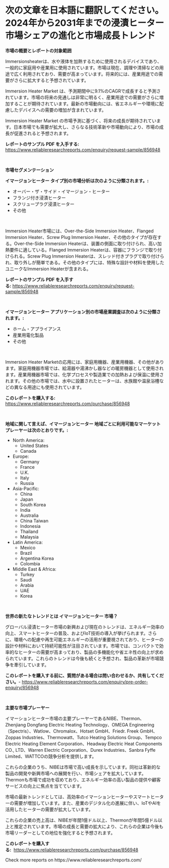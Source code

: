 <p><h1>次の文章を日本語に翻訳してください。2024年から2031年までの浸漬ヒーター市場シェアの進化と市場成長トレンド</h1></p><p><strong>市場の概要とレポートの対象範囲</strong></p>
<p><p>Immersionsheaterは、水や液体を加熱するために使用されるデバイスであり、一般的に家庭用や産業用に使用されています。市場は現在、調理や清掃などの用途で広く利用されており、需要が高まっています。将来的には、産業用途での需要がさらに拡大すると予想されています。</p><p>Immersion Heater Market は、予測期間中に9.1%のCAGRで成長すると予測されています。市場の将来の見通しは非常に明るく、産業用途での需要がさらに増加することが期待されています。最新の市場動向には、省エネルギーや環境に配慮したデバイスへの需要の増加が含まれています。</p><p>Immersion Heater Market の市場予測に基づく、将来の成長が期待されています。日本市場でも需要が拡大し、さらなる技術革新や市場動向により、市場の成長が促進されると予想されます。</p></p>
<p><strong>レポートのサンプル PDF を入手する:</strong> <a href="https://www.reliableresearchreports.com/enquiry/request-sample/856948">https://www.reliableresearchreports.com/enquiry/request-sample/856948</a></p>
<p>&nbsp;</p>
<p><strong>市場セグメンテーション</strong></p>
<p><strong>イマージョンヒーター タイプ別の市場分析は次のように分類されます。:</strong></p>
<p><ul><li>オーバー・ザ・サイド・イマージョン・ヒーター</li><li>フランジ付き浸漬ヒーター</li><li>スクリュープラグ浸漬ヒーター</li><li>その他</li></ul></p>
<p>&nbsp;</p>
<p><p>Immersion Heater市場には、Over-the-Side Immersion Heater、Flanged Immersion Heater、Screw Plug Immersion Heater、その他のタイプが存在する。Over-the-Side Immersion Heaterは、装置の側面に取り付けられ、高い加熱要件に適している。Flanged Immersion Heaterは、容器にフランジで取り付けられる。Screw Plug Immersion Heaterは、スレッド付きプラグで取り付けられ、取り外しが簡単である。その他のタイプには、特殊な設計や材料を使用したユニークなImmersion Heaterが含まれる。</p></p>
<p><strong>レポートのサンプル PDF を入手する:</strong>&nbsp;<a href="https://www.reliableresearchreports.com/enquiry/request-sample/856948">https://www.reliableresearchreports.com/enquiry/request-sample/856948</a></p>
<p>&nbsp;</p>
<p><strong> イマージョンヒーター アプリケーション別の市場産業調査は次のように分類されます。:</strong></p>
<p><ul><li>ホーム・アプライアンス</li><li>産業用電化製品</li><li>その他</li></ul></p>
<p>&nbsp;</p>
<p><p>Immersion Heater Marketの応用には、家庭用機器、産業用機器、その他があります。家庭用機器市場では、給湯器や湯沸かし器などの暖房機器として使用されます。産業用機器市場では、化学プロセスや製造業での加熱および保温に使用されます。その他の市場では、水中に設置されたヒーターは、水族館や温泉浴槽などの異なる用途にも使用されています。</p></p>
<p><strong>このレポートを購入する:</strong>&nbsp; <a href="https://www.reliableresearchreports.com/purchase/856948">https://www.reliableresearchreports.com/purchase/856948</a></p>
<p>&nbsp;</p>
<p><strong>地域に関して言えば、イマージョンヒーター 地域ごとに利用可能なマーケットプレーヤーは次のとおりです。:</strong></p>
<p><ul>
    <li>
        North America:
        <ul>
            <li>United States</li>
            <li>Canada</li>
        </ul>
    </li>
    <li>
        Europe:
        <ul>
            <li>Germany</li>
            <li>France</li>
            <li>U.K.</li>
            <li>Italy</li>
            <li>Russia</li>
        </ul>
    </li>
    <li>
        Asia-Pacific:
        <ul>
            <li>China</li>
            <li>Japan</li>
            <li>South Korea</li>
            <li>India</li>
            <li>Australia</li>
            <li>China Taiwan</li>
            <li>Indonesia</li>
            <li>Thailand</li>
            <li>Malaysia</li>
        </ul>
    </li>
    <li>
        Latin America:
        <ul>
            <li>Mexico</li>
            <li>Brazil</li>
            <li>Argentina Korea</li>
            <li>Colombia</li>
        </ul>
    </li>
    <li>
        Middle East & Africa:
        <ul>
            <li>Turkey</li>
            <li>Saudi</li>
            <li>Arabia</li>
            <li>UAE</li>
            <li>Korea</li>
        </ul>
    </li>
    </ul></p>
<p>&nbsp;</p>
<p><strong>世界の新たなトレンドとは イマージョンヒーター 市場？</strong></p>
<p><p>グローバル浸漬ヒーター市場の新興および現在のトレンドは、エネルギー効率の向上、スマートヒーターの普及、およびIoT技術の導入が挙げられます。さらに、環境への配慮や再生可能エネルギーの活用が重要視されており、ヒーターの設計や材料において持続可能性が注目されています。市場では、コンパクトで効率的なヒーターの需要が高まっており、製品の多機能化や省エネ性の向上が求められています。これらのトレンドは今後も続くと予想され、製品の革新が市場競争を牽引しています。</p></p>
<p><strong>このレポートを購入する前に、質問がある場合は問い合わせるか、共有してください。</strong>- <a href="https://www.reliableresearchreports.com/enquiry/pre-order-enquiry/856948">https://www.reliableresearchreports.com/enquiry/pre-order-enquiry/856948</a></p>
<p>&nbsp;</p>
<p><strong>主要な市場プレーヤー</strong></p>
<p><p>イマーションヒーター市場の主要プレーヤーであるNIBE、Thermon、Zhenjiang Dongfang Electric Heating Technology、OMEGA Engineering（Spectris）、Watlow、Chromalox、Hotset GmbH、Friedr. Freek GmbH、Zoppas Industries、Thermowatt、Tutco Heating Solutions Group、Tempco Electric Heating Element Corporation、Headway Electric Heat Components CO., LTD、Warren Electric Corporation、Durex Industries、Sanbra Fyffe Limited、WATTCOの競争分析を提供します。</p><p>これらの企業のうち、NIBEは市場で高い成長を示しています。同社は革新的な製品の開発や新興市場への展開を行い、市場シェアを拡大しています。Thermonも市場で成功を収めており、エネルギー効率の高い製品の提供や顧客サービスの向上に焦点を当てています。</p><p>市場の最新トレンドとしては、高効率のイマーションヒーターやスマートヒーターの需要が増加しています。また、産業のデジタル化の進展に伴い、IoTやAIを活用したヒーターの需要が拡大しています。</p><p>これらの企業の売上高は、NIBEが年間1億ドル以上、Thermonが年間5億ドル以上と推定されています。市場の成長と需要の拡大により、これらの企業は今後も市場リーダーとしての地位を強化すると予想されます。</p></p>
<p><strong>このレポートを購入する:</strong>&nbsp;&nbsp;<a href="https://www.reliableresearchreports.com/purchase/856948">https://www.reliableresearchreports.com/purchase/856948</a></p>
<p>Check more reports on https://www.reliableresearchreports.com/</p>